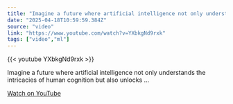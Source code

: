```yaml
---
title: "Imagine a future where artificial intelligence not only understands the intricacies of human"
date: "2025-04-18T10:59:59.384Z"
source: "video"
link: "https://www.youtube.com/watch?v=YXbkgNd9rxk"
tags: ["video","ml"]
---
```


{{< youtube YXbkgNd9rxk >}}

Imagine a future where artificial intelligence not only understands the intricacies of human cognition but also unlocks ...

[Watch on YouTube](https://www.youtube.com/watch?v=YXbkgNd9rxk)
